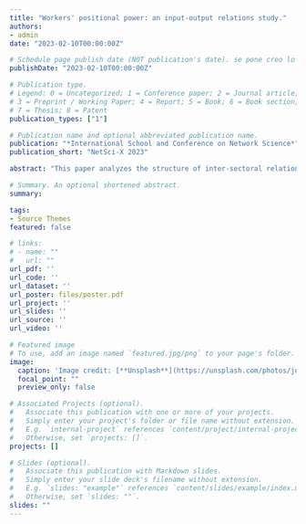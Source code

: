 ```yaml
---
title: "Workers' positional power: an input-output relations study."
authors:
- admin
date: "2023-02-10T00:00:00Z"

# Schedule page publish date (NOT publication's date). se pone creo lo programado para ser publicado por la revista
publishDate: "2023-02-10T00:00:00Z"

# Publication type.
# Legend: 0 = Uncategorized; 1 = Conference paper; 2 = Journal article;
# 3 = Preprint / Working Paper; 4 = Report; 5 = Book; 6 = Book section;
# 7 = Thesis; 8 = Patent
publication_types: ["1"]

# Publication name and optional abbreviated publication name.
publication: "*International School and Conference on Network Science*"
publication_short: "NetSci-X 2023"

abstract: "This paper analyzes the structure of inter-sectoral relations of Argentina's economy, via network analysis tools. The research question focuses on the notion of positionality and how it can explain the power relations between capital and labor. From our point of view, the position held by the different sectors in the economic system reflects the structural advantages of the actors involved in them. The aim of this paper is: (1) to operationalize the concept of workers' positional/structural power through the analysis of the properties of the production network in Argentina; and (2) to explore its link with the sectoral wages distribution."

# Summary. An optional shortened abstract.
summary: 

tags:
- Source Themes
featured: false

# links:
# - name: ""
#   url: ""
url_pdf: ''
url_code: ''
url_dataset: ''
url_poster: files/poster.pdf
url_project: ''
url_slides: ''
url_source: ''
url_video: ''

# Featured image
# To use, add an image named `featured.jpg/png` to your page's folder. 
image:
  caption: 'Image credit: [**Unsplash**](https://unsplash.com/photos/jdD8gXaTZsc)'
  focal_point: ""
  preview_only: false

# Associated Projects (optional).
#   Associate this publication with one or more of your projects.
#   Simply enter your project's folder or file name without extension.
#   E.g. `internal-project` references `content/project/internal-project/index.md`.
#   Otherwise, set `projects: []`.
projects: []

# Slides (optional).
#   Associate this publication with Markdown slides.
#   Simply enter your slide deck's filename without extension.
#   E.g. `slides: "example"` references `content/slides/example/index.md`.
#   Otherwise, set `slides: ""`.
slides: ""
---
```

